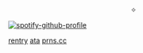 <p align="center">  
✧
        
  [![spotify-github-profile](https://spotify-github-profile.kittinanx.com/api/view?uid=9r6mlil2k8one0fmfqz8pnh3i&cover_image=true&theme=novatorem&show_offline=false&background_color=121212&interchange=false&bar_color=f2f2f2&bar_color_cover=false)](https://github.com/kittinan/spotify-github-profile)
  <p align="right">
  

<p align="center">
   
[rentry](https://rentry.co/monsterhunterwiids) 
[ata](https://pinksm.atabook.org/)
[prns.cc](https://pronouns.cc/@nargacuga)

</p>  
